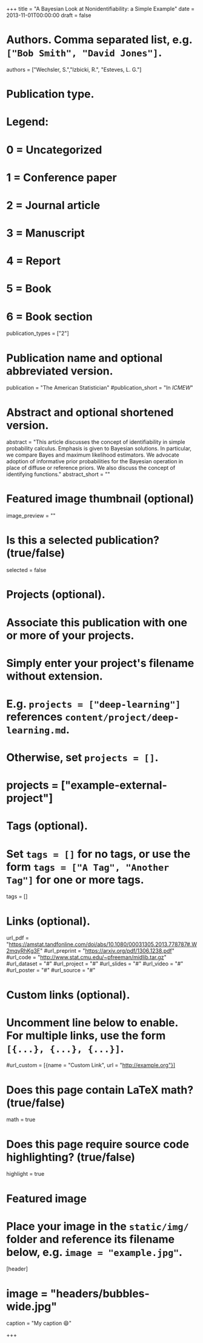 +++
title = "A Bayesian Look at Nonidentifiability: a Simple Example"
date = 2013-11-01T00:00:00
draft = false

# Authors. Comma separated list, e.g. `["Bob Smith", "David Jones"]`.
authors = ["Wechsler, S.","Izbicki, R.", "Esteves, L. G."]

# Publication type.
# Legend:
# 0 = Uncategorized
# 1 = Conference paper
# 2 = Journal article
# 3 = Manuscript
# 4 = Report
# 5 = Book
# 6 = Book section
publication_types = ["2"]

# Publication name and optional abbreviated version.
publication = "The American Statistician"
#publication_short = "In *ICMEW*"

# Abstract and optional shortened version.
abstract = "This article discusses the concept of identifiability in simple probability calculus. Emphasis is given to Bayesian solutions. In particular, we compare Bayes and maximum likelihood estimators. We advocate adoption of informative prior probabilities for the Bayesian operation in place of diffuse or reference priors. We also discuss the concept of identifying functions."
abstract_short = ""

# Featured image thumbnail (optional)
image_preview = ""

# Is this a selected publication? (true/false)
selected = false

# Projects (optional).
#   Associate this publication with one or more of your projects.
#   Simply enter your project's filename without extension.
#   E.g. `projects = ["deep-learning"]` references `content/project/deep-learning.md`.
#   Otherwise, set `projects = []`.
# projects = ["example-external-project"]

# Tags (optional).
#   Set `tags = []` for no tags, or use the form `tags = ["A Tag", "Another Tag"]` for one or more tags.
tags = []

# Links (optional).
url_pdf = "https://amstat.tandfonline.com/doi/abs/10.1080/00031305.2013.778787#.W2mqyRhKg3F"
#url_preprint = "https://arxiv.org/pdf/1306.1238.pdf"
#url_code = "http://www.stat.cmu.edu/~pfreeman/midlib.tar.gz"
#url_dataset = "#"
#url_project = "#"
#url_slides = "#"
#url_video = "#"
#url_poster = "#"
#url_source = "#"

# Custom links (optional).
#   Uncomment line below to enable. For multiple links, use the form `[{...}, {...}, {...}]`.
#url_custom = [{name = "Custom Link", url = "http://example.org"}]

# Does this page contain LaTeX math? (true/false)
math = true

# Does this page require source code highlighting? (true/false)
highlight = true

# Featured image
# Place your image in the `static/img/` folder and reference its filename below, e.g. `image = "example.jpg"`.
[header]
# image = "headers/bubbles-wide.jpg"
caption = "My caption :smile:"

+++

